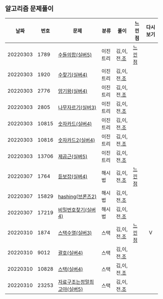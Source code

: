 ## 알고리즘 문제풀이 

날짜 | 번호 | 문제 | 분류 | 풀이 | 느낀점 | 다시보기
--- |--- |--- |--- |--- |--- |:---:|
20220303 |  1789 | [수들의합(실버5)](https://www.acmicpc.net/problem/1789) | 이진트리 | 김,이,전,[조](../조우석/검색알고리즘/1789_수들의합.py) | [느낀점](https://github.com/Python-Algorithm-Study-10th/algorithm-study/blob/main/%EB%8A%90%EB%82%80%EC%A0%90/20220303.py) | 
20220303 |  1920 | [수찾기(실버4)](https://www.acmicpc.net/problem/1920) | 이진트리 | 김,이,전,[조](https://github.com/Python-Algorithm-Study-10th/algorithm-study/blob/main/%EC%A1%B0%EC%9A%B0%EC%84%9D/%EA%B2%80%EC%83%89%EC%95%8C%EA%B3%A0%EB%A6%AC%EC%A6%98/1920_%EC%88%98%EC%B0%BE%EA%B8%B0.py) | | 
20220303 |  2776 | [암기왕(실버4)](https://www.acmicpc.net/problem/2776) | 이진트리 | 김,이,전,[조](https://github.com/Python-Algorithm-Study-10th/algorithm-study/blob/main/%EC%A1%B0%EC%9A%B0%EC%84%9D/%EA%B2%80%EC%83%89%EC%95%8C%EA%B3%A0%EB%A6%AC%EC%A6%98/2776_%EC%95%94%EA%B8%B0%EC%99%95.py) | | 
20220303 |  2805 | [나무자르기(실버3)](https://www.acmicpc.net/problem/2805) | 이진트리 | 김,이,전,[조](https://github.com/Python-Algorithm-Study-10th/algorithm-study/blob/main/%EC%A1%B0%EC%9A%B0%EC%84%9D/%EA%B2%80%EC%83%89%EC%95%8C%EA%B3%A0%EB%A6%AC%EC%A6%98/2805_%EB%82%98%EB%AC%B4%EC%9E%90%EB%A5%B4%EA%B8%B0.py) | | 
20220303 |  10815 | [숫자카드(실버4)](https://www.acmicpc.net/problem/10815) | 이진트리 | 김,이,전,[조](https://github.com/Python-Algorithm-Study-10th/algorithm-study/blob/main/%EC%A1%B0%EC%9A%B0%EC%84%9D/%EA%B2%80%EC%83%89%EC%95%8C%EA%B3%A0%EB%A6%AC%EC%A6%98/10815_%EC%88%AB%EC%9E%90%EC%B9%B4%EB%93%9C.py) | | 
20220303 |  10816 | [숫자카드2(실버4)](https://www.acmicpc.net/problem/10816) | 이진트리 | 김,이,전,[조](https://github.com/Python-Algorithm-Study-10th/algorithm-study/blob/main/%EC%A1%B0%EC%9A%B0%EC%84%9D/%EA%B2%80%EC%83%89%EC%95%8C%EA%B3%A0%EB%A6%AC%EC%A6%98/10816_%EC%88%AB%EC%9E%90%EC%B9%B4%EB%93%9C2.py) | | 
20220303 |  13706 | [제곱근(실버5)](https://www.acmicpc.net/problem/13706) | 이진트리 | 김,이,전,[조](https://github.com/Python-Algorithm-Study-10th/algorithm-study/blob/main/%EC%A1%B0%EC%9A%B0%EC%84%9D/%EA%B2%80%EC%83%89%EC%95%8C%EA%B3%A0%EB%A6%AC%EC%A6%98/13706_%EC%A0%9C%EA%B3%B1%EA%B7%BC.py) | | 
20220307 |  1764 | [듣보잡(실버4)](https://www.acmicpc.net/problem/1764) | 해시법 | 김,이,전,[조](https://github.com/Python-Algorithm-Study-10th/algorithm-study/blob/main/%EC%A1%B0%EC%9A%B0%EC%84%9D/%EA%B2%80%EC%83%89%EC%95%8C%EA%B3%A0%EB%A6%AC%EC%A6%98/%ED%95%B4%EC%89%AC%EB%B2%95/1764_%EB%93%A3%EB%B3%B4%EC%9E%A1.PY) | [느낀점](https://github.com/Python-Algorithm-Study-10th/algorithm-study/blob/main/%EB%8A%90%EB%82%80%EC%A0%90/20220307.py)| 
20220307 |  15829 | [hashing(브론즈2)](https://www.acmicpc.net/problem/15829) | 해시법 | 김,이,전,[조](https://github.com/Python-Algorithm-Study-10th/algorithm-study/blob/main/%EC%A1%B0%EC%9A%B0%EC%84%9D/%EA%B2%80%EC%83%89%EC%95%8C%EA%B3%A0%EB%A6%AC%EC%A6%98/%ED%95%B4%EC%89%AC%EB%B2%95/15829_hashing.py) || 
20220307 |  17219 | [비밀번호찾기(실버4)](https://www.acmicpc.net/problem/17219) | 해시법 | 김,이,전,[조](https://github.com/Python-Algorithm-Study-10th/algorithm-study/blob/main/%EC%A1%B0%EC%9A%B0%EC%84%9D/%EA%B2%80%EC%83%89%EC%95%8C%EA%B3%A0%EB%A6%AC%EC%A6%98/%ED%95%B4%EC%89%AC%EB%B2%95/17219_%EB%B9%84%EB%B0%80%EB%B2%88%ED%98%B8%EC%B0%BE%EA%B8%B0.py) || 
20220310 |  1874 | [스택수열(실버3)](https://www.acmicpc.net/problem/1874) | 스택 | 김,이,전,[조](https://github.com/Python-Algorithm-Study-10th/algorithm-study/blob/main/%EC%A1%B0%EC%9A%B0%EC%84%9D/%EC%8A%A4%ED%83%9D%EA%B3%BC%ED%81%90/1874_%EC%8A%A4%ED%83%9D%EC%88%98%EC%97%B4.py) | [느낀점](https://github.com/Python-Algorithm-Study-10th/algorithm-study/blob/main/%EB%8A%90%EB%82%80%EC%A0%90/20220310.py)|V
20220310 |  9012 | [괄호(실버4)](https://www.acmicpc.net/problem/9012) | 스택 | 김,이,전,[조](https://github.com/Python-Algorithm-Study-10th/algorithm-study/blob/main/%EC%A1%B0%EC%9A%B0%EC%84%9D/%EC%8A%A4%ED%83%9D%EA%B3%BC%ED%81%90/9012_%EA%B4%84%ED%98%B8.py) | | 
20220310 |  10828 | [스택(실버4)](https://www.acmicpc.net/problem/10828) | 스택 | 김,이,전,[조](https://github.com/Python-Algorithm-Study-10th/algorithm-study/blob/main/%EC%A1%B0%EC%9A%B0%EC%84%9D/%EC%8A%A4%ED%83%9D%EA%B3%BC%ED%81%90/10828_%EC%8A%A4%ED%83%9D.py) | | 
20220310 |  23253 | [자료구조는정말최고야(실버5)](https://www.acmicpc.net/problem/23253) | 스택 | 김,이,전,[조](https://github.com/Python-Algorithm-Study-10th/algorithm-study/blob/main/%EC%A1%B0%EC%9A%B0%EC%84%9D/%EC%8A%A4%ED%83%9D%EA%B3%BC%ED%81%90/25253_%EC%9E%90%EB%A3%8C%EA%B5%AC%EC%A1%B0%EB%8A%94%EC%A0%95%EB%A7%90%EC%B5%9C%EA%B3%A0%EC%95%BC.py) | | 
